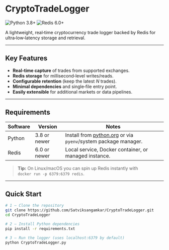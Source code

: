# CryptoTradeLogger

![Python 3.8+](https://img.shields.io/badge/Python-3.8%2B-blue?logo=python&logoColor=white)
![Redis 6.0+](https://img.shields.io/badge/Redis-6.0%2B-red?logo=redis&logoColor=white)

A lightweight, real‑time cryptocurrency trade logger backed by Redis for ultra‑low‑latency storage and retrieval.

---


## Key Features
- **Real‑time capture** of trades from supported exchanges.  
- **Redis storage** for millisecond‑level writes/reads.  
- **Configurable retention** (keep the latest *N* trades).  
- **Minimal dependencies** and single‑file entry point.  
- **Easily extensible** for additional markets or data pipelines.  

---

## Requirements
| Software | Version | Notes |
| -------- | ------- | ----- |
| Python   | 3.8 or newer | Install from [python.org](https://www.python.org/) or via `pyenv`/system package manager. |
| Redis    | 6.0 or newer | Local service, Docker container, or managed instance. |

> **Tip:** On Linux/macOS you can spin up Redis instantly with  
> `docker run -p 6379:6379 redis`.

---

## Quick Start
```bash
# 1 — Clone the repository
git clone https://github.com/Satviksangamkar/CryptoTradeLogger.git
cd CryptoTradeLogger

# 2 — Install Python dependencies
pip install -r requirements.txt

# 3 — Run the logger (uses localhost:6379 by default)
python CryptoTradeLogger.py


